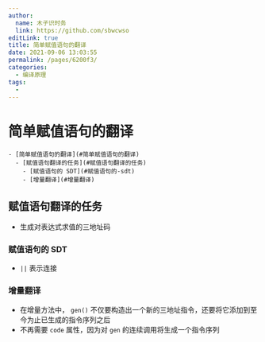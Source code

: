 ```yaml
---
author: 
  name: 木子识时务
  link: https://github.com/sbwcwso
editLink: true
title: 简单赋值语句的翻译
date: 2021-09-06 13:03:55
permalink: /pages/6200f3/
categories: 
  - 编译原理
tags: 
  - 
---
```


# 简单赋值语句的翻译


```markmap
- [简单赋值语句的翻译](#简单赋值语句的翻译)
  - [赋值语句翻译的任务](#赋值语句翻译的任务)
    - [赋值语句的 SDT](#赋值语句的-sdt)
    - [增量翻译](#增量翻译)
```


## 赋值语句翻译的任务

* 生成对表达式求值的三地址码

### 赋值语句的 SDT

* `||` 表示连接

### 增量翻译

* 在增量方法中， `gen()` 不仅要构造出一个新的三地址指令，还要将它添加到至今为止已生成的指令序列之后
* 不再需要 `code` 属性，因为对 `gen` 的连续调用将生成一个指令序列

